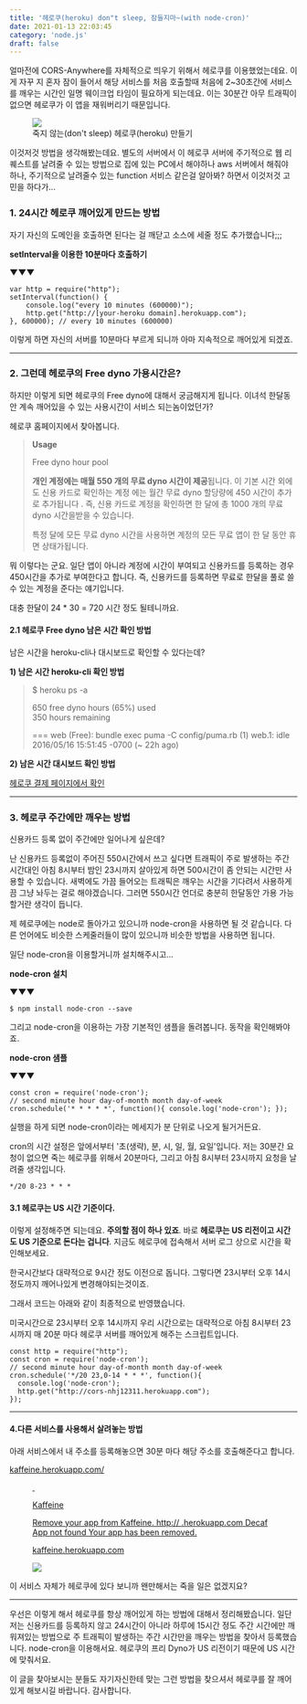 ```yaml
---
title: '헤로쿠(heroku) don"t sleep, 잠들지마~(with node-cron)'
date: 2021-01-13 22:03:45
category: 'node.js'
draft: false
---
```


얼마전에 CORS-Anywhere를 자체적으로 띄우기 위해서 헤로쿠를 이용했었는데요. 이게 자꾸 지 혼자 잠이 들어서 해당 서비스를 처음 호출할때 처음에 2~30초간에 서비스를 깨우는 시간인 일명 웨이크업 타임이 필요하게 되는데요. 이는 30분간 아무 트래픽이 없으면 헤로쿠가 이 앱을 재워버리기 때문입니다. 

<figure class="imageblock alignCenter" data-filename="캡처.PNG" data-origin-width="317" data-origin-height="285" data-ke-mobilestyle="widthContent"><span data-url="https://blog.kakaocdn.net/dn/ctL2TZ/btqBRwWjTTH/Dh8bcJtAxhL8M20xOftZi1/img.png" data-lightbox="lightbox" data-alt="죽지 않는(don" t="" sleep)="" 헤로쿠(heroku)="" 만들기'=""><img src="https://blog.kakaocdn.net/dn/ctL2TZ/btqBRwWjTTH/Dh8bcJtAxhL8M20xOftZi1/img.png" srcset="https://img1.daumcdn.net/thumb/R1280x0/?scode=mtistory2&amp;fname=https%3A%2F%2Fblog.kakaocdn.net%2Fdn%2FctL2TZ%2FbtqBRwWjTTH%2FDh8bcJtAxhL8M20xOftZi1%2Fimg.png" data-filename="캡처.PNG" data-origin-width="317" data-origin-height="285" data-ke-mobilestyle="widthContent"></span><figcaption>죽지 않는(don't sleep) 헤로쿠(heroku) 만들기</figcaption></figure>

이것저것 방법을 생각해봤는데요. 별도의 서버에서 이 헤로쿠 서버에 주기적으로 웹 리퀘스트를 날려줄 수 있는 방법으로 집에 있는 PC에서 해야하나 aws 서버에서 해줘야 하나, 주기적으로 날려줄수 있는 function 서비스 같은걸 알아봐? 하면서 이것저것 고민을 하다가... 

### **1\. 24시간 헤로쿠 깨어있게 만드는 방법**

자기 자신의 도메인을 호출하면 된다는 걸 깨닫고 소스에 세줄 정도 추가했습니다;;;

**setInterval을 이용한 10분마다 호출하기**

**▼▼▼**

    var http = require("http");
    setInterval(function() {
        console.log("every 10 minutes (600000)");
        http.get("http://[your-heroku domain].herokuapp.com");
    }, 600000); // every 10 minutes (600000)
    

이렇게 하면 자신의 서버를 10분마다 부르게 되니까 아마 지속적으로 깨어있게 되겠죠. 

* * *

### **2\. 그런데 헤로쿠의 Free dyno 가용시간은?**

하지만 이렇게 되면 헤로쿠의 Free dyno에 대해서 궁금해지게 됩니다. 이녀석 한달동안 계속 깨어있을 수 있는 사용시간이 서비스 되는놈이었던가? 

헤로쿠 홈페이지에서 찾아봅니다. 

> **Usage**  
>   
> Free dyno hour pool  
>   
> **개인 계정에는 매월 550 개의 무료 dyno 시간이 제공**됩니다. 이 기본 시간 외에도 신용 카드로 확인하는 계정 에는 월간 무료 dyno 할당량에 450 시간이 추가로 추가됩니다 . 즉, 신용 카드로 계정을 확인하면 한 달에 총 1000 개의 무료 dyno 시간을받을 수 있습니다.  
>   
> 특정 달에 모든 무료 dyno 시간을 사용하면 계정의 모든 무료 앱이 한 달 동안 휴면 상태가됩니다.

뭐 이렇다는 군요. 일단 앱이 아니라 계정에 시간이 부여되고 신용카드를 등록하는 경우 450시간을 추가로 부여한다고 합니다. 즉, 신용카드를 등록하면 무료로 한달을 풀로 쓸수 있는 계정을 준다는 얘기입니다. 

대충 한달이 24 \* 30 = 720 시간 정도 될테니까요. 

#### **2.1 헤로쿠 Free dyno 남은 시간 확인 방법**

남은 시간을 heroku-cli나 대시보드로 확인할 수 있다는데?

**1) 남은 시간 heroku-cli 확인 방법**

> $ heroku ps -a <app name>  
>   
> 650 free dyno hours (65%) used  
> 350 hours remaining  
>   
> \=== web (Free): bundle exec puma -C config/puma.rb (1) web.1: idle 2016/05/16 15:51:45 -0700 (~ 22h ago)

**2) 남은 시간 대시보드 확인 방법**

[헤로쿠 결제 페이지에서 확인](https://dashboard.heroku.com/account/billing)

* * *

### **3\. 헤로쿠 주간에만 깨우는 방법**

신용카드 등록 없이 주간에만 일어나게 싶은데? 

난 신용카드 등록없이 주어진 550시간에서 쓰고 싶다면 트래픽이 주로 발생하는 주간 시간대인 아침 8시부터 밤인 23시까지 살아있게 하면 500시간이 좀 안되는 시간만 사용할 수 있습니다. 새벽에도 가끔 들어오는 트래픽은 깨우는 시간을 기다려서 사용하게끔 그냥 놔두는 걸로 해야겠습니다. 그러면 550시간 언더로 충분히 한달동안 가용 가능할거란 생각이 듭니다. 

제 헤로쿠에는 node로 돌아가고 있으니까 node-cron을 사용하면 될 것 같습니다. 다른 언어에도 비슷한 스케줄러들이 많이 있으니까 비슷한 방법을 사용하면 됩니다. 

일단 node-cron을 이용할거니까 설치해주시고...

**node-cron 설치**

**▼▼▼**

    $ npm install node-cron --save

그리고 node-cron을 이용하는 가장 기본적인 샘플을 돌려봅니다. 동작을 확인해봐야죠.

**node-cron 샘플**

**▼▼▼**

    const cron = require('node-cron'); 
    // second minute hour day-of-month month day-of-week 
    cron.schedule('* * * * *', function(){ console.log('node-cron'); });

실행을 하게 되면 node-cron이라는 메세지가 분 단위로 나오게 될거거든요.

cron의 시간 설정은 앞에서부터 '초(생략), 분, 시, 일, 월, 요일'입니다. 저는 30분간 요청이 없으면 죽는 헤로쿠를 위해서 20분마다, 그리고 아침 8시부터 23시까지 요청을 날려줄 생각입니다. 

    */20 8-23 * * *

#### **3.1 헤로쿠는 US 시간 기준이다.** 

이렇게 설정해주면 되는데요. **주의할 점이 하나 있죠**. 바로 **헤로쿠는 US 리전이고 시간도 US 기준으로 돈다는 겁니다**. 지금도 헤로쿠에 접속해서 서버 로그 상으로 시간을 확인해보세요. 

한국시간보다 대략적으로 9시간 정도 이전으로 돕니다. 그렇다면 23시부터 오후 14시 정도까지 깨어나있게 변경해야되는것이죠. 

그래서 코드는 아래와 같이 최종적으로 반영했습니다. 

미국시간으로 23시부터 오후 14시까지 우리 시간으로는 대략적으로 아침 8시부터 23시까지 매 20분 마다 헤로쿠 서버를 깨어있게 해주는 스크립트입니다. 

    const http = require("http");
    const cron = require('node-cron'); 
    // second minute hour day-of-month month day-of-week 
    cron.schedule('*/20 23,0-14 * * *', function(){ 
      console.log('node-cron');
      http.get("http://cors-nhj12311.herokuapp.com");
    });

* * *

#### **4.다른 서비스를 사용해서 살려놓는 방법**

아래 서비스에서 내 주소를 등록해놓으면 30분 마다 해당 주소를 호출해준다고 합니다. 

[kaffeine.herokuapp.com/](http://kaffeine.herokuapp.com/)

<figure id="og_1610542959573" contenteditable="false" data-ke-type="opengraph" data-og-type="website" data-og-title="Kaffeine" data-og-description="Remove your app from Kaffeine. http:// .herokuapp.com Decaf App not found Your app has been removed." data-og-host="kaffeine.herokuapp.com" data-og-source-url="http://kaffeine.herokuapp.com/" data-og-url="http://kaffeine.herokuapp.com/" data-og-image=""><a href="http://kaffeine.herokuapp.com/" target="_blank" rel="noopener" data-source-url="http://kaffeine.herokuapp.com/"><div class="og-image" style="background-image: url();">&nbsp;</div><div class="og-text"><p class="og-title">Kaffeine</p><p class="og-desc">Remove your app from Kaffeine. http:// .herokuapp.com Decaf App not found Your app has been removed.</p><p class="og-host">kaffeine.herokuapp.com</p></div></a></figure>

<figure class="imageblock alignCenter" data-origin-width="0" data-origin-height="0" data-ke-mobilestyle="widthContent"><span data-url="https://blog.kakaocdn.net/dn/cxRF99/btqTxB0jFxz/WRy0zalgUwKUKWVbfKnc3K/img.png" data-lightbox="lightbox" data-alt=""><img src="https://blog.kakaocdn.net/dn/cxRF99/btqTxB0jFxz/WRy0zalgUwKUKWVbfKnc3K/img.png" srcset="https://img1.daumcdn.net/thumb/R1280x0/?scode=mtistory2&amp;fname=https%3A%2F%2Fblog.kakaocdn.net%2Fdn%2FcxRF99%2FbtqTxB0jFxz%2FWRy0zalgUwKUKWVbfKnc3K%2Fimg.png" data-origin-width="0" data-origin-height="0" data-ke-mobilestyle="widthContent"></span></figure>

이 서비스 자체가 헤로쿠에 있다 보니까 왠만해서는 죽을 일은 없겠지요? 

* * *

우선은 이렇게 해서 헤로쿠를 항상 깨어있게 하는 방법에 대해서 정리해봤습니다. 일단 저는 신용카드를 등록하지 않고 24시간이 아니라 하루에 15시간 정도 주간 시간에만 깨워져있는 방법으로 주 트래픽이 발생하는 주간 시간만을 깨우는 방법을 찾아서 등록했습니다. node-cron을 이용해서요. 헤로쿠의 프리 Dyno가 US 리전이기 때문에 US 시간에 맞춰서요. 

이 글을 찾아보시는 분들도 자기자신한테 맞는 그런 방법을 찾으셔서 헤로쿠를 잘 깨어있게 해보시길 바랍니다. 감사합니다.

